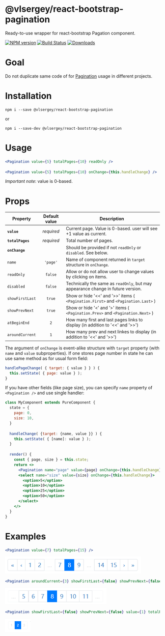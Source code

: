 # @vlsergey/react-bootstrap-pagination

Ready-to-use wrapper for react-bootstrap Pagation component.

[![NPM version][npm-image]][npm-url]
[![Build Status][travis-image]][travis-url]
[![Downloads][downloads-image]][downloads-url]

# Goal
Do not duplicate same code of for [Pagination](https://react-bootstrap.github.io/components/pagination/) usage in different projects.

# Installation
```
npm i --save @vlsergey/react-bootstrap-pagination
```
or
```
npm i --save-dev @vlsergey/react-bootstrap-pagination
```

# Usage
```jsx
<Pagination value={5} totalPages={10} readOnly />

<Pagination value={5} totalPages={10} onChange={this.handleChange} />
```
*Important note*: value is 0-based.

# Props
| Property        | Default value | Description |
| --------------- |:-------------:| ----------- |
| **`value`**     | *required*    | Current page. Value is 0-based. user will see +1 value as current.               |
| **`totalPages`**| *required*    | Total number of pages.                                                           |
| **`onChange`**  |               | Should be provided if not `readOnly` or `disabled`. See below.                   |
| `name`          | `'page'`      | Name of component returned in `target` structure in `onChange`.                  |
| `readOnly`      | `false`       | Allow or do not allow user to change values by clicking on items.                |
| `disabled`      | `false`       | Technically the same as `readOnly`, but may appearance change in future version. |
| `showFirstLast` | `true`        | Show or hide '<<' and '>>' items ( `<Pagination.First>` and `<Pagination.Last>` )|
| `showPrevNext`  | `true`        | Show or hide '<' and '>' items  ( `<Pagination.Prev>` and `<Pagination.Next>` )  |
| `atBeginEnd`    | `2`           | How many first and last pages links to display (in addition to '<<' and '>>')    |
| `aroundCurrent` | `1`           | How many prev and next linkes to display (in addition to '<<' and '>>')          |

The argument of `onChange` is event-alike structure with `target` property (with `name` and `value` subproperties). If one stores page number in state he can use same method as for usual form field:
```js
handlePageChange( { target: { value } } ) {
  this.setState( { page: value } );
}
```
If you have other fields (like page size), you can specify `name` property of `<Pagination />` and use single handler:

```jsx
class MyComponent extends PureComponent {
  state = {
    page: 0,
    size: 10,
  }

  handleChange( {target: {name, value }} ) {
    this.setState( { [name]: value } );
  }

  render() {
    const { page, size } = this.state;
    return <>
      <Pagination name="page" value={page} onChange={this.handleChange} />
      <select name="size" value={size} onChange={this.handleChange}>
        <option>5</option>
        <option>10</option>
        <option>25</option>
        <option>50</option>
      </select>
    </>
  }
}
```

# Examples
```jsx
<Pagination value={7} totalPages={15} />
```
![](https://raw.githubusercontent.com/vlsergey/react-bootstrap-pagination/master/doc-images/8of15std.png)

```jsx
<Pagination aroundCurrent={3} showFirstLast={false} showPrevNext={false} atBeginEnd={0} value={7} totalPages={15} />
```

![](https://raw.githubusercontent.com/vlsergey/react-bootstrap-pagination/master/doc-images/8of15noFLs.png)

```jsx
<Pagination showFirstLast={false} showPrevNext={false} value={1} totalPages={3} disabled size="sm" />
```
![](https://raw.githubusercontent.com/vlsergey/react-bootstrap-pagination/master/doc-images/2of3readOnly.png)

[npm-image]: https://img.shields.io/npm/v/@vlsergey/react-bootstrap-pagination.svg?style=flat-square
[npm-url]: https://npmjs.org/package/@vlsergey/react-bootstrap-pagination
[travis-image]: https://travis-ci.com/vlsergey/react-bootstrap-pagination.svg?branch=master
[travis-url]: https://travis-ci.com/vlsergey/react-bootstrap-pagination
[downloads-image]: http://img.shields.io/npm/dm/@vlsergey/react-bootstrap-pagination.svg?style=flat-square
[downloads-url]: https://npmjs.org/package/@vlsergey/react-bootstrap-pagination
